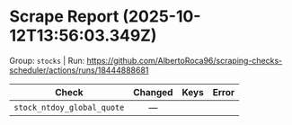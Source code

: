# Scrape Report (2025-10-12T13:56:03.349Z)

Group: `stocks`  |  Run: https://github.com/AlbertoRoca96/scraping-checks-scheduler/actions/runs/18444888681

| Check | Changed | Keys | Error |
|---|:---:|:--|:--|
| `stock_ntdoy_global_quote` | — |  |  |
